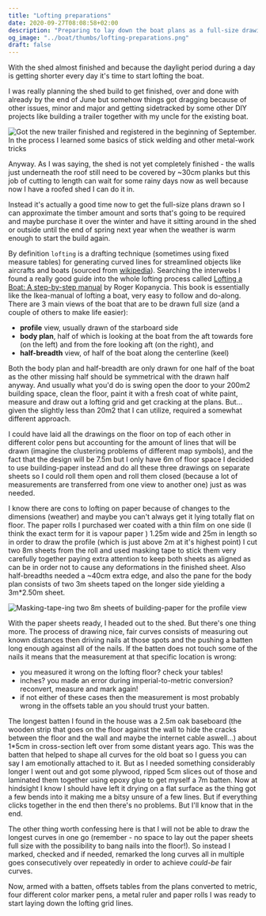 ```yaml
---
title: "Lofting preparations"
date: 2020-09-27T08:08:58+02:00
description: "Preparing to lay down the boat plans as a full-size drawing."
og_image: "../boat/thumbs/lofting-preparations.png"
draft: false
---
```


With the shed almost finished and because the daylight period during a day
is getting shorter every day it's time to start lofting the boat.

I was really planning the shed build to get finished, over and done with
already by the end of June but somehow things got dragging because of other
issues, minor and major and getting sidetracked by some other DIY projects
like building a trailer together with my uncle for the existing boat.

![Got the new trailer finished and registered in the beginning of September. In
the process I learned some basics of stick welding and other metal-work
tricks](../img/boat-trailer.jpg)

Anyway. As I was saying, the shed is not yet completely finished - the walls
just underneath the roof still need to be covered by ~30cm planks but this job
of cutting to length can wait for some rainy days now as well because now I have
a roofed shed I can do it in.

Instead it's actually a good time now to get the full-size plans drawn so I
can approximate the timber amount and sorts that's going to be
required and maybe purchase it over the winter and have it sitting around in
the shed or outside until the end of spring next year when the weather is
warm enough to start the build again.

By definition `lofting` is a drafting technique (sometimes using fixed measure
tables) for generating curved lines for streamlined objects like aircrafts and
boats (sourced from [wikipedia](https://en.wikipedia.org/wiki/Lofting)). Searching the
interwebs I found a really good guide into the whole lofting process called
[Lofting a Boat: A step-by-step manual](https://books.google.ee/books/about/Lofting_a_Boat.html?id=5dXTSAAACAAJ&redir_esc=y)
by Roger Kopanycia. This book is essentially like the Ikea-manual of lofting a boat,
very easy to follow and do-along. There are 3 main views of the boat that are
to be drawn full size (and a couple of others to make life easier):

- **profile** view, usually drawn of the starboard side
- **body plan**, half of which is looking at the boat from the aft towards fore
(on the left) and from the fore looking aft (on the right), and
- **half-breadth** view, of half of the boat along the centerline (keel)

Both the body plan and half-breadth are only drawn for one half of the boat as the
other missing half should be symmetrical with the drawn half anyway. And usually
what you'd do is swing open the door to your 200m2 building space, clean the
floor, paint it with a fresh coat of white paint, measure and draw out a lofting
grid and get cracking at the plans. But... given the slightly less than 20m2 that
I can utilize, required a somewhat different approach.

I could have laid all the drawings on the floor on
top of each other in different color pens but accounting for the amount
of lines that will be drawn (imagine the clustering problems of different map
symbols), and the fact that the design will be 7.5m but I only have 6m of
floor space I decided to use building-paper instead and do all these three
drawings on separate sheets so I could roll them open and roll them closed
(because a lot of measurements are transferred from one view to another one)
just as was needed.

I know there are cons to lofting on paper
because of changes to the dimensions (weather) and maybe you can't
always get it lying totally flat on floor. The paper rolls I purchased wer coated
with a thin film on one side (I think the exact term for it is vapour paper )
1.25m wide and 25m in length so in order to draw the profile (which is just
above 2m at it's highest point) I cut two 8m sheets from the roll and used
masking tape to stick them very carefully together paying extra attention to keep
both sheets as aligned as can be in order not to cause any deformations in
the finished sheet. Also half-breadths needed a ~40cm extra edge, and also the
pane for the body plan consists of two 3m sheets taped on the longer side yielding
a 3m*2.50m sheet.

![Masking-tape-ing two 8m sheets of building-paper for the profile view](../img/stitching-paper.jpg)

With the paper sheets ready, I headed out to the shed. But there's one thing more.
The process of drawing nice, fair curves consists of measuring out known
distances then driving nails at those spots and the pushing a batten long enough
against all of the nails. If the batten does not touch some of the nails it means
that the measurement at that specific location is wrong:

- you measured it wrong on the lofting floor? check your tables!
- inches? you made an error during imperial-to-metric conversion? reconvert,
measure and mark again!
- if not either of these cases then the measurement is most probably wrong in the
offsets table an you should trust your batten.

The longest batten I found in the house was a 2.5m oak baseboard (the wooden
strip that goes on the floor against the wall to hide the cracks between the
floor and the wall and maybe the internet cable aswell...) about 1*5cm in cross-section
left over from some distant years ago. This was the batten that helped to shape
all curves for the old boat so I guess you can say I am emotionally attached to it.
But as I needed something considerably longer I went out and got some plywood,
ripped 5cm slices out of those and laminated them together using epoxy glue to
get myself a 7m batten. Now at hindsight I know I should have left it drying on
a flat surface as the thing got a few bends into it making me a bitsy unsure of
a few lines. But if everything clicks together in the end then there's no
problems. But I'll know that in the end.

The other thing worth confessing here is that I will not be able to draw the
longest curves in one go (remember - no space to lay out the paper sheets
full size with the possibility to bang nails into the floor!). So instead
I marked, checked and if needed, remarked the long curves all in multiple
goes consecutively over repeatedly in order to achieve _could-be_ fair curves.

Now, armed with a batten, offsets tables from the plans converted to metric, four
different color marker pens, a metal ruler and paper rolls I was ready to start
laying down the lofting grid lines.
